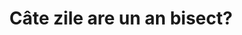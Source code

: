 ---
title: 'Câte zile are un an bisect?'
optiune1: '365'
optiune2: '364'
optiune3: '366'
optiune4: '367'
correctOption: '366'
---
